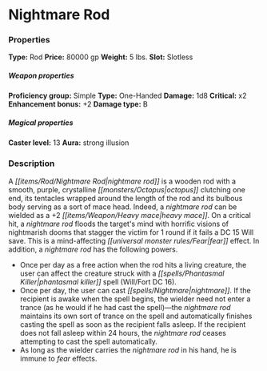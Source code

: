 ﻿---
Title: "Nightmare Rod"
Type: "Rod"
Price: "80000 gp"
Weight: "5 lbs."
Slot: "Slotless"
Proficiency group: "Simple"
Weapon properties Type: "One-Handed"
Damage: "1d8"
Critical: "x2"
Enhancement bonus: "+2"
Damage type: "B"
Caster level: "13"
Aura: "strong illusion"
Description: |
  "A _nightmare rod_ is a wooden rod with a smooth, purple, crystalline octopus clutching one end, its tentacles wrapped around the length of the rod and its bulbous body serving as a sort of mace head. Indeed, a _nightmare rod_ can be wielded as a _+2 heavy mace_. On a critical hit, a _nightmare rod_ floods the target's mind with horrific visions of nightmarish dooms that stagger the victim for 1 round if it fails a DC 15 Will save. This is a mind-affecting fear effect. In addition, a _nightmare rod_ has the following powers."
Crafting cost: "40000 gp"
Sources: "['Pathfinder #65: Into the Nightmare Rift']"
---

# Nightmare Rod

### Properties

**Type:** Rod **Price:** 80000 gp **Weight:** 5 lbs. **Slot:** Slotless

##### Weapon properties

**Proficiency group:** Simple **Type:** One-Handed **Damage:** 1d8 **Critical:** x2 **Enhancement bonus:** +2 **Damage type:** B

##### Magical properties

**Caster level:** 13 **Aura:** strong illusion

### Description

A _[[items/Rod/Nightmare Rod|nightmare rod]]_ is a wooden rod with a smooth, purple, crystalline _[[monsters/Octopus|octopus]]_ clutching one end, its tentacles wrapped around the length of the rod and its bulbous body serving as a sort of mace head. Indeed, a _nightmare rod_ can be wielded as a +2 _[[items/Weapon/Heavy mace|heavy mace]]_. On a critical hit, a _nightmare rod_ floods the target's mind with horrific visions of nightmarish dooms that stagger the victim for 1 round if it fails a DC 15 Will save. This is a mind-affecting _[[universal monster rules/Fear|fear]]_ effect. In addition, a _nightmare rod_ has the following powers.

* Once per day as a free action when the rod hits a living creature, the user can affect the creature struck with a _[[spells/Phantasmal Killer|phantasmal killer]]_ spell (Will/Fort DC 16).
* Once per day, the user can cast _[[spells/Nightmare|nightmare]]_. If the recipient is awake when the spell begins, the wielder need not enter a trance (as he would if he had cast the spell)—the _nightmare rod_ maintains its own sort of trance on the spell and automatically finishes casting the spell as soon as the recipient falls asleep. If the recipient does not fall asleep within 24 hours, the _nightmare rod_ ceases attempting to cast the spell automatically.
* As long as the wielder carries the _nightmare rod_ in his hand, he is immune to _fear_ effects.